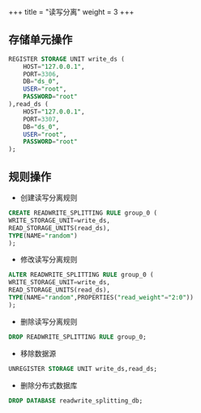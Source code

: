 +++
title = "读写分离"
weight = 3
+++

## 存储单元操作

```sql
REGISTER STORAGE UNIT write_ds (
    HOST="127.0.0.1",
    PORT=3306,
    DB="ds_0",
    USER="root",
    PASSWORD="root"
),read_ds (
    HOST="127.0.0.1",
    PORT=3307,
    DB="ds_0",
    USER="root",
    PASSWORD="root"
);
```

## 规则操作

- 创建读写分离规则

```sql
CREATE READWRITE_SPLITTING RULE group_0 (
WRITE_STORAGE_UNIT=write_ds,
READ_STORAGE_UNITS(read_ds),
TYPE(NAME="random")
);
```

- 修改读写分离规则

```sql
ALTER READWRITE_SPLITTING RULE group_0 (
WRITE_STORAGE_UNIT=write_ds,
READ_STORAGE_UNITS(read_ds),
TYPE(NAME="random",PROPERTIES("read_weight"="2:0"))
);
```

- 删除读写分离规则

```sql
DROP READWRITE_SPLITTING RULE group_0;
```

- 移除数据源

```sql
UNREGISTER STORAGE UNIT write_ds,read_ds;
```

- 删除分布式数据库

```sql
DROP DATABASE readwrite_splitting_db;
```
